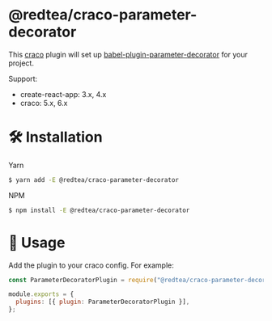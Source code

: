 # @redtea/craco-parameter-decorator

This [craco](https://github.com/gsoft-inc/craco) plugin will set up [babel-plugin-parameter-decorator](https://github.com/WarnerHooh/babel-plugin-parameter-decorator) for your project.

Support:
 - create-react-app: 3.x, 4.x
 - craco: 5.x, 6.x

# :hammer_and_wrench: Installation

Yarn

```bash
$ yarn add -E @redtea/craco-parameter-decorator
```

NPM

```bash
$ npm install -E @redtea/craco-parameter-decorator
```

# :open_book: Usage

Add the plugin to your craco config. For example:
```javascript
const ParameterDecoratorPlugin = require("@redtea/craco-parameter-decorator");

module.exports = {
  plugins: [{ plugin: ParameterDecoratorPlugin }],
};
```
